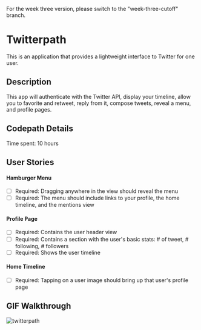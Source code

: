 For the week three version, please switch to the "week-three-cutoff" branch.

# Twitterpath

This is an application that provides a lightweight interface to Twitter for one user.

## Description

This app will authenticate with the Twitter API, display your timeline, allow you to favorite and retweet, reply from it, compose tweets, reveal a menu, and profile pages.

## Codepath Details

Time spent: 10 hours

## User Stories

#### Hamburger Menu

* [ ] Required: Dragging anywhere in the view should reveal the menu
* [ ] Required: The menu should include links to your profile, the home timeline, and the mentions view

#### Profile Page

* [ ] Required: Contains the user header view
* [ ] Required: Contains a section with the user's basic stats: # of tweet, # following, # followers
* [ ] Required: Shows the user timeline

#### Home Timeline

* [ ] Required: Tapping on a user image should bring up that user's profile page

## GIF Walkthrough

  ![twitterpath](twitterpath2.gif)
